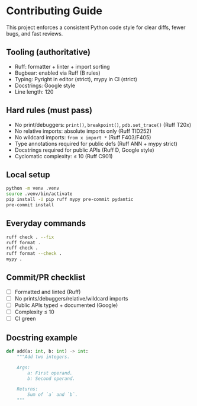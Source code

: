 # Contributing Guide

This project enforces a consistent Python code style for clear diffs, fewer bugs, and fast reviews.

## Tooling (authoritative)

* Ruff: formatter + linter + import sorting
* Bugbear: enabled via Ruff (B rules)
* Typing: Pyright in editor (strict), mypy in CI (strict)
* Docstrings: Google style
* Line length: 120

## Hard rules (must pass)

* No print/debuggers: `print()`, `breakpoint()`, `pdb.set_trace()` (Ruff T20x)
* No relative imports: absolute imports only (Ruff TID252)
* No wildcard imports: `from x import *` (Ruff F403/F405)
* Type annotations required for public defs (Ruff ANN + mypy strict)
* Docstrings required for public APIs (Ruff D, Google style)
* Cyclomatic complexity: ≤ 10 (Ruff C901)

## Local setup

```bash
python -m venv .venv
source .venv/bin/activate
pip install -U pip ruff mypy pre-commit pydantic
pre-commit install
```

## Everyday commands

```bash
ruff check . --fix
ruff format .
ruff check .
ruff format --check .
mypy .
```

## Commit/PR checklist

* [ ] Formatted and linted (Ruff)
* [ ] No prints/debuggers/relative/wildcard imports
* [ ] Public APIs typed + documented (Google)
* [ ] Complexity ≤ 10
* [ ] CI green

## Docstring example

```python
def add(a: int, b: int) -> int:
    """Add two integers.

    Args:
        a: First operand.
        b: Second operand.

    Returns:
        Sum of `a` and `b`.
    """
```
